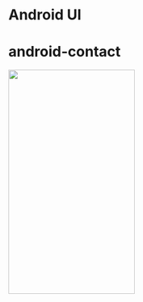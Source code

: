 # Android UI
# android-contact

<img src="https://cloud.githubusercontent.com/assets/25086018/22620857/2365a37c-eb47-11e6-8b8e-7d6964d62a35.png" width=250 height=444/>
